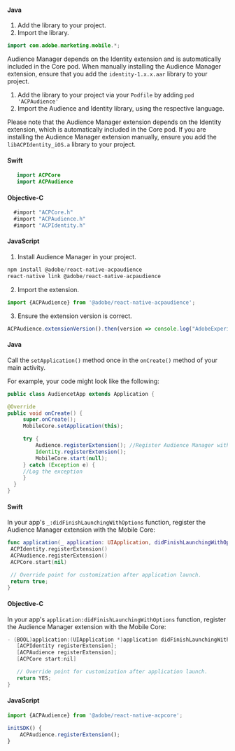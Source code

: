 <Variant platform="android" task="add" repeat="4"/>

#### Java

1. Add the library to your project.
2. Import the library.

```java
import com.adobe.marketing.mobile.*;
```

Audience Manager depends on the Identity extension and is automatically included in the Core pod. When manually installing the Audience Manager extension, ensure that you add the `identity-1.x.x.aar` library to your project.

<Variant platform="ios" task="add" repeat="6"/>

1. Add the library to your project via your `Podfile` by adding `pod 'ACPAudience'`
2. Import the Audience and Identity library, using the respective language.

Please note that the Audience Manager extension depends on the Identity extension, which is automatically included in the Core pod. If you are installing the Audience Manager extension manually, ensure you add the `libACPIdentity_iOS.a` library to your project.

#### Swift

```swift
   import ACPCore
   import ACPAudience
```

#### Objective-C

```objectivec
  #import "ACPCore.h"
  #import "ACPAudience.h"
  #import "ACPIdentity.h"
```

<Variant platform="react-native" task="add" repeat="7"/>

#### JavaScript

1. Install Audience Manager in your project.

```jsx
npm install @adobe/react-native-acpaudience
react-native link @adobe/react-native-acpaudience
```

2. Import the extension.

```jsx
import {ACPAudience} from '@adobe/react-native-acpaudience';
```

3. Ensure the extension version is correct.

```jsx
ACPAudience.extensionVersion().then(version => console.log("AdobeExperienceSDK: ACPAudience version: " + version));
```

<Variant platform="android" task="register" repeat="4"/>

#### Java

Call the `setApplication()` method once in the `onCreate()` method of your main activity.

For example, your code might look like the following:

```java
public class AudiencetApp extends Application {

@Override
public void onCreate() {
     super.onCreate();
     MobileCore.setApplication(this);

     try {
         Audience.registerExtension(); //Register Audience Manager with Mobile Core
         Identity.registerExtension();
         MobileCore.start(null);
     } catch (Exception e) {
     //Log the exception
     }
  }
}
```

<Variant platform="ios" task="register" repeat="6"/>

#### Swift

In your app's `_:didFinishLaunchingWithOptions` function, register the Audience Manager extension with the Mobile Core:

```swift
func application(_ application: UIApplication, didFinishLaunchingWithOptions launchOptions: [UIApplication.LaunchOptionsKey: Any]?) -> Bool {  
 ACPIdentity.registerExtension()
 ACPAudience.registerExtension()
 ACPCore.start(nil)

 // Override point for customization after application launch.
 return true;
}
```

#### Objective-C

In your app's `application:didFinishLaunchingWithOptions` function, register the Audience Manager extension with the Mobile Core:

```objectivec
- (BOOL)application:(UIApplication *)application didFinishLaunchingWithOptions:(NSDictionary *)launchOptions {
   [ACPIdentity registerExtension];
   [ACPAudience registerExtension];
   [ACPCore start:nil]

   // Override point for customization after application launch.
   return YES;
}
```

<Variant platform="react-native" task="register" repeat="3"/>

#### JavaScript

```jsx
import {ACPAudience} from '@adobe/react-native-acpcore';

initSDK() {
    ACPAudience.registerExtension();
}
```
